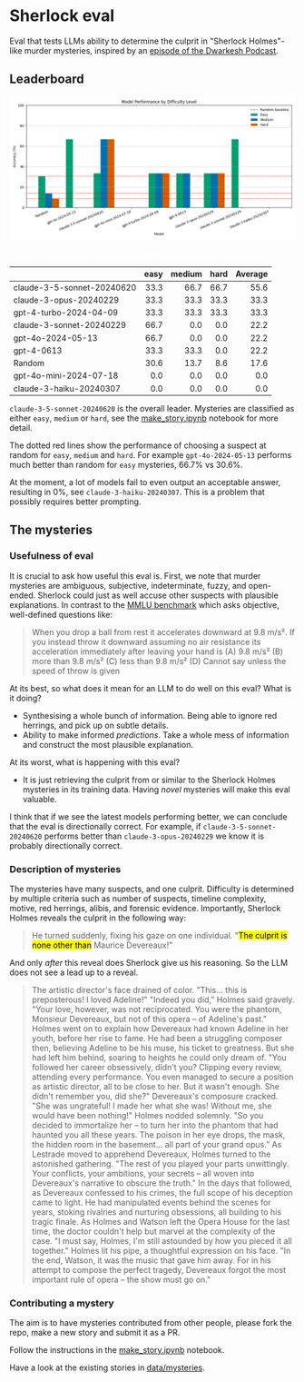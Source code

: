# Sherlock eval

Eval that tests LLMs ability to determine the culprit in "Sherlock Holmes"-like murder mysteries, inspired by an [episode of the Dwarkesh Podcast](https://x.com/dwarkesh_sp/status/1825931761118794102).

## Leaderboard

![Model Performance](data/visualizations/model_performance.png)

<span style="color: white;">Need this here for image above to render, don't know why</span>

|                            |   easy |   medium |   hard |   Average |
|:---------------------------|-------:|---------:|-------:|----------:|
| claude-3-5-sonnet-20240620 |   33.3 |     66.7 |   66.7 |      55.6 |
| claude-3-opus-20240229     |   33.3 |     33.3 |   33.3 |      33.3 |
| gpt-4-turbo-2024-04-09     |   33.3 |     33.3 |   33.3 |      33.3 |
| claude-3-sonnet-20240229   |   66.7 |      0.0 |    0.0 |      22.2 |
| gpt-4o-2024-05-13          |   66.7 |      0.0 |    0.0 |      22.2 |
| gpt-4-0613                 |   33.3 |     33.3 |    0.0 |      22.2 |
| Random                     |   30.6 |     13.7 |    8.6 |      17.6 |
| gpt-4o-mini-2024-07-18     |    0.0 |      0.0 |    0.0 |       0.0 |
| claude-3-haiku-20240307    |    0.0 |      0.0 |    0.0 |       0.0 |

`claude-3-5-sonnet-20240620` is the overall leader. Mysteries are classified as either `easy`, `medium` or `hard`, see the [make_story.ipynb](https://github.com/patrickmziet/sherlock/blob/main/make_story.ipynb) notebook for more detail. 

The dotted red lines show the performance of choosing a suspect at random for `easy`, `medium` and `hard`. For example `gpt-4o-2024-05-13` performs much better than random for `easy` mysteries, 66.7% vs 30.6%.

At the moment, a lot of models fail to even output an acceptable answer, resulting in 0%, see `claude-3-haiku-20240307`. This is a problem that possibly requires better prompting.

## The mysteries

### Usefulness of eval

It is crucial to ask how useful this eval is. First, we note that murder mysteries are ambiguous, subjective, indeterminate, fuzzy, and open-ended. Sherlock could just as well accuse other suspects with plausible explanations. In contrast to the [MMLU benchmark](https://arxiv.org/pdf/2009.03300) which asks objective, well-defined questions like:

> When you drop a ball from rest it accelerates downward at 9.8 m/s². If you instead throw it downward assuming no air resistance its acceleration immediately after leaving your hand is
> (A) 9.8 m/s²
> (B) more than 9.8 m/s²
> (C) less than 9.8 m/s²
> (D) Cannot say unless the speed of throw is given

At its best, so what does it mean for an LLM to do well on this eval? What is it doing?
- Synthesising a whole bunch of information. Being able to ignore red herrings, and pick up on subtle details.
- Ability to make informed *predictions*. Take a whole mess of information and construct the most plausible explanation. 

At its worst, what is happening with this eval?
- It is just retrieving the culprit from or similar to the Sherlock Holmes mysteries in its training data. Having *novel* mysteries will make this eval valuable.

I think that if we see the latest models performing better, we can conclude that the eval is directionally correct. For example, if `claude-3-5-sonnet-20240620` performs better than `claude-3-opus-20240229` we know it is probably directionally correct.

### Description of mysteries

The mysteries have many suspects, and one culprit. Difficulty is determined by multiple criteria such as number of suspects, timeline complexity, motive, red herrings, alibis, and forensic evidence. Importantly, Sherlock Holmes reveals the culprit in the following way:

> He turned suddenly, fixing his gaze on one individual. "<mark>The culprit is none other than</mark> Maurice Devereaux!"

And only *after* this reveal does Sherlock give us his reasoning. So the LLM does not see a lead up to a reveal. 

> The artistic director's face drained of color. "This... this is preposterous! I loved Adeline!"
> "Indeed you did," Holmes said gravely. "Your love, however, was not reciprocated. You were the phantom, Monsieur Devereaux, but not of this opera – of Adeline's past."
> Holmes went on to explain how Devereaux had known Adeline in her youth, before her rise to fame. He had been a struggling composer then, believing Adeline to be his muse, his ticket to greatness. But she had left him behind, soaring to heights he could only dream of.
> "You followed her career obsessively, didn't you? Clipping every review, attending every performance. You even managed to secure a position as artistic director, all to be close to her. But it wasn't enough. She didn't remember you, did she?"
> Devereaux's composure cracked. "She was ungrateful! I made her what she was! Without me, she would have been nothing!"
> Holmes nodded solemnly. "So you decided to immortalize her – to turn her into the phantom that had haunted you all these years. The poison in her eye drops, the mask, the hidden room in the basement... all part of your grand opus."
> As Lestrade moved to apprehend Devereaux, Holmes turned to the astonished gathering. "The rest of you played your parts unwittingly. Your conflicts, your ambitions, your secrets – all woven into Devereaux's narrative to obscure the truth."
> In the days that followed, as Devereaux confessed to his crimes, the full scope of his deception came to light. He had manipulated events behind the scenes for years, stoking rivalries and nurturing obsessions, all building to his tragic finale.
> As Holmes and Watson left the Opera House for the last time, the doctor couldn't help but marvel at the complexity of the case. "I must say, Holmes, I'm still astounded by how you pieced it all together."
> Holmes lit his pipe, a thoughtful expression on his face. "In the end, Watson, it was the music that gave him away. For in his attempt to compose the perfect tragedy, Devereaux forgot the most important rule of opera – the show must go on."


### Contributing a mystery

The aim is to have mysteries contributed from other people, please fork the repo, make a new story and submit it as a PR. 

Follow the instructions in the [make_story.ipynb](https://github.com/patrickmziet/sherlock/blob/main/make_story.ipynb) notebook. 

Have a look at the existing stories in [data/mysteries](https://github.com/patrickmziet/sherlock/tree/main/data/mysteries).